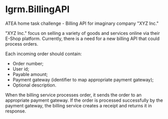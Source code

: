 # Igrm.BillingAPI
ATEA home task challenge - Billing API for imaginary company "XYZ Inc."

"XYZ Inc." focus on selling a variety of goods and services online via their E-Shop platform. 
Currently, there is a need for a new billing API that could process orders.

Each incoming order should contain:
* Order number;
*	User id;
*	Payable amount;
*	Payment gateway (identifier to map appropriate payment gateway);
*	Optional description.

When the billing service processes order, it sends the order to an appropriate payment gateway. If the order is processed successfully by the payment gateway, the billing service creates a receipt and returns it in response.

